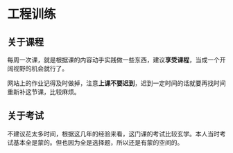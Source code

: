# 工程训练

## 关于课程

每周一次课，就是根据课的内容动手实践做一些东西，建议**享受课程**，当成一个开阔视野的机会就行了。

网站上的作业记得及时做掉，注意**上课不要迟到**，迟到一定时间的话就要再找时间重新补这节课，比较麻烦。

## 关于考试

不建议花太多时间，根据这几年的经验来看，这门课的考试比较玄学。本人当时考试基本全是蒙的。但也因为全是选择题，所以还是有蒙的空间的。
